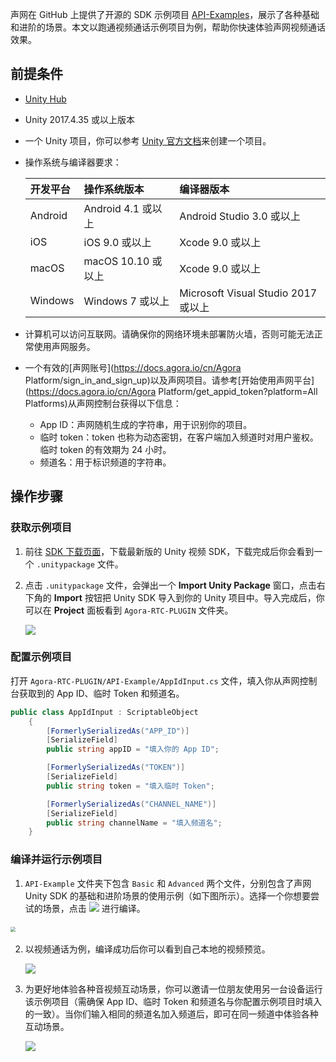 声网在 GitHub 上提供了开源的 SDK 示例项目 [API-Examples](https://github.com/AgoraIO-Extensions/Agora-Unity-Quickstart/tree/main/API-Example-Unity)，展示了各种基础和进阶的场景。本文以跑通视频通话示例项目为例，帮助你快速体验声网视频通话效果。


## 前提条件

- [Unity Hub](https://unity.com/download)

- Unity 2017.4.35 或以上版本

- 一个 Unity 项目，你可以参考 [Unity 官方文档](https://docs.unity3d.com/2018.2/Documentation/Manual/GettingStarted.html)来创建一个项目。

- 操作系统与编译器要求：

  | 开发平台 | 操作系统版本       | 编译器版本                          |
  | :------- | :----------------- | :---------------------------------- |
  | Android  | Android 4.1 或以上 | Android Studio 3.0 或以上           |
  | iOS      | iOS 9.0 或以上     | Xcode 9.0 或以上                    |
  | macOS    | macOS 10.10 或以上 | Xcode 9.0 或以上                    |
  | Windows  | Windows 7 或以上   | Microsoft Visual Studio 2017 或以上 |

- 计算机可以访问互联网。请确保你的网络环境未部署防火墙，否则可能无法正常使用声网服务。

- 一个有效的[声网账号](https://docs.agora.io/cn/Agora Platform/sign_in_and_sign_up)以及声网项目。请参考[开始使用声网平台](https://docs.agora.io/cn/Agora Platform/get_appid_token?platform=All Platforms)从声网控制台获得以下信息：

  - App ID：声网随机生成的字符串，用于识别你的项目。
  - 临时 token：token 也称为动态密钥，在客户端加入频道时对用户鉴权。临时 token 的有效期为 24 小时。
  - 频道名：用于标识频道的字符串。

## 操作步骤

### 获取示例项目

1. 前往 [SDK 下载页面](./downloads?platform=Unity)，下载最新版的 Unity 视频 SDK，下载完成后你会看到一个 `.unitypackage` 文件。

2. 点击 `.unitypackage` 文件，会弹出一个 **Import Unity Package** 窗口，点击右下角的 **Import** 按钮把 Unity SDK 导入到你的 Unity 项目中。导入完成后，你可以在 **Project** 面板看到 `Agora-RTC-PLUGIN` 文件夹。

   ![](https://web-cdn.agora.io/docs-files/1691052920319)


### 配置示例项目

打开 `Agora-RTC-PLUGIN/API-Example/AppIdInput.cs` 文件，填入你从声网控制台获取到的 App ID、临时 Token 和频道名。

```csharp
public class AppIdInput : ScriptableObject
    {
        [FormerlySerializedAs("APP_ID")]
        [SerializeField]
        public string appID = "填入你的 App ID";

        [FormerlySerializedAs("TOKEN")]
        [SerializeField]
        public string token = "填入临时 Token";

        [FormerlySerializedAs("CHANNEL_NAME")]
        [SerializeField]
        public string channelName = "填入频道名";
    }
```


### 编译并运行示例项目

1.  `API-Example` 文件夹下包含 `Basic` 和 `Advanced` 两个文件，分别包含了声网 Unity SDK 的基础和进阶场景的使用示例（如下图所示）。选择一个你想要尝试的场景，点击 ![](https://web-cdn.agora.io/docs-files/1690958627881) 进行编译。

​      <img src="https://web-cdn.agora.io/docs-files/1691054049527" style="zoom:50%;" />

2. 以视频通话为例，编译成功后你可以看到自己本地的视频预览。

   ![](https://web-cdn.agora.io/docs-files/1690958780301)

3. 为更好地体验各种音视频互动场景，你可以邀请一位朋友使用另一台设备运行该示例项目（需确保 App ID、临时 Token 和频道名与你配置示例项目时填入的一致）。当你们输入相同的频道名加入频道后，即可在同一频道中体验各种互动场景。

   ![](https://web-cdn.agora.io/docs-files/1690958810176)
